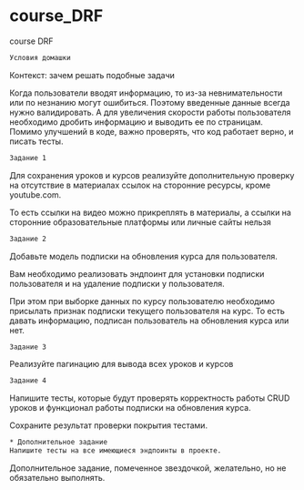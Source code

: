 # course_DRF
course DRF

```bash
Условия домашки
```
Контекст: зачем решать подобные задачи

Когда пользователи вводят информацию, то из-за невнимательности или по незнанию могут ошибиться. Поэтому введенные данные всегда нужно валидировать. А для увеличения скорости работы пользователя необходимо дробить информацию и выводить ее по страницам. Помимо улучшений в коде, важно проверять, что код работает верно, и писать тесты.
```bash
Задание 1
```
Для сохранения уроков и курсов реализуйте дополнительную проверку на отсутствие в материалах ссылок на сторонние ресурсы, кроме youtube.com.

То есть ссылки на видео можно прикреплять в материалы, а ссылки на сторонние образовательные платформы или личные сайты нельзя
```bash
Задание 2
```
Добавьте модель подписки на обновления курса для пользователя.

Вам необходимо реализовать эндпоинт для установки подписки пользователя и на удаление подписки у пользователя.

При этом при выборке данных по курсу пользователю необходимо присылать признак подписки текущего пользователя на курс. То есть давать информацию, подписан пользователь на обновления курса или нет.
```bash
Задание 3
```
Реализуйте пагинацию для вывода всех уроков и курсов

```bash
Задание 4
```
Напишите тесты, которые будут проверять корректность работы CRUD уроков и функционал работы подписки на обновления курса.

Сохраните результат проверки покрытия тестами.
```bash
* Дополнительное задание
Напишите тесты на все имеющиеся эндпоинты в проекте.
```
Дополнительное задание, помеченное звездочкой, желательно, но не обязательно выполнять.
